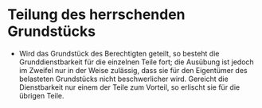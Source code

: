 # Teilung des herrschenden Grundstücks

- Wird das Grundstück des Berechtigten geteilt, so besteht die Grunddienstbarkeit für die einzelnen Teile fort; die Ausübung ist jedoch im Zweifel nur in der Weise zulässig, dass sie für den Eigentümer des belasteten Grundstücks nicht beschwerlicher wird. Gereicht die Dienstbarkeit nur einem der Teile zum Vorteil, so erlischt sie für die übrigen Teile.

